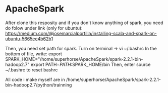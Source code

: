 # ApacheSpark

After clone this resposity and if you don't know anything of spark, you need do folow under link (only for ubuntu):
https://medium.com/@josemarcialportilla/installing-scala-and-spark-on-ubuntu-5665ee4b62b1

Then, you need set path for spark. Turn on terminal -> vi ~/.bashrc
In the bottom of file, write:
	export SPARK_HOME="/home/superhorse/ApacheSpark/spark-2.2.1-bin-hadoop2.7"
	export PATH=$PATH:$SPARK_HOME/bin
Then, enter source ~/.bashrc to reset bashrc

All code i make myself are in /home/superhorse/ApacheSpark/spark-2.2.1-bin-hadoop2.7/python/trainning
